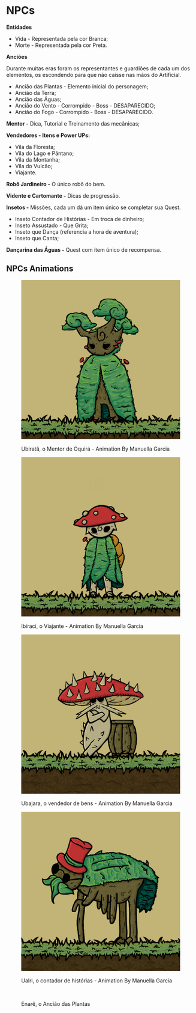 # NPCs

**Entidades**

* Vida - Representada pela cor Branca;
* Morte - Representada pela cor Preta.

**Anciões**

Durante muitas eras foram os representantes e guardiões de cada um dos elementos, os escondendo para que não caísse nas mãos do Artificial.

* Ancião das Plantas - Elemento inicial do personagem;
* Ancião da Terra;
* Ancião das Águas;
* Ancião do Vento - Corrompido - Boss - DESAPARECIDO;
* Ancião do Fogo - Corrompido - Boss - DESAPARECIDO.

**Mentor -** Dica, Tutorial e Treinamento das mecânicas;

**Vendedores - Itens e Power UPs:**

* Vila da Floresta;
* Vila do Lago e Pântano;
* Vila da Montanha;
* Vila do Vulcão;
* Viajante.

**Robô Jardineiro -** O único robô do bem.

**Vidente e Cartomante -** Dicas de progressão.

**Insetos -** Missões, cada um dá um item único se completar sua Quest.

* Inseto Contador de Histórias - Em troca de dinheiro;
* Inseto Assustado - Que Grita;
* Inseto que Dança (referencia a hora de aventura);
* Inseto que Canta;

**Dançarina das Águas -** Quest com item único de recompensa.



## NPCs Animations

<figure><img src="../.gitbook/assets/UbirataIdle.gif" alt=""><figcaption><p>Ubiratâ, o Mentor de Oquirá - Animation By Manuella Garcia</p></figcaption></figure>

<figure><img src="../.gitbook/assets/IbiraciIdle.gif" alt=""><figcaption><p>Ibiraci, o Viajante - Animation By Manuella Garcia</p></figcaption></figure>

<figure><img src="../.gitbook/assets/UbajaraIdle.gif" alt=""><figcaption><p>Ubajara, o vendedor de bens - Animation By Manuella Garcia</p></figcaption></figure>

<figure><img src="../.gitbook/assets/UalriGif.gif" alt=""><figcaption><p>Ualri, o contador de histórias - Animation By Manuella Garcia</p></figcaption></figure>

<figure><img src="../.gitbook/assets/Fundo Padrões Indigenas Colorido.jpg" alt=""><figcaption><p>Enarê, o Ancião das Plantas</p></figcaption></figure>

